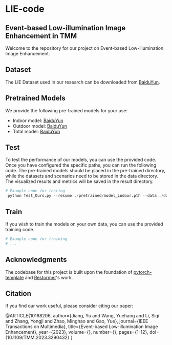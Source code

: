 # LIE-code
## Event-based Low-illumination Image Enhancement in TMM

Welcome to the repository for our project on Event-based Low-illumination Image Enhancement. 

## Dataset
The LIE Dataset used in our research can be downloaded from [BaiduYun](link_to_dataset).

## Pretrained Models
We provide the following pre-trained models for your use:

- Indoor model: [BaiduYun](link_to_indoor_model)
- Outdoor model: [BaiduYun](link_to_outdoor_model)
- Total model: [BaiduYun](link_to_total_model)

## Test
To test the performance of our models, you can use the provided code.
Once you have configured the specific paths, you can run the following code. The pre-trained models should be placed in the pre-trained directory, while the datasets and scenarios need to be stored in the data directory. The visualized results and metrics will be saved in the result directory.
```python
# Example code for testing
 python Test_Ours.py --resume ./pretrained/model_indoor.pth --data ./data/LIEDataset/orig_indoor_test --save ./result/display_indoor/
```

## Train
If you wish to train the models on your own data, you can use the provided training code.
```python
# Example code for training
# ...
```

## Acknowledgments
The codebase for this project is built upon the foundation of [pytorch-template](https://github.com/victoresque/pytorch-template) and [Restormer](https://github.com/swz30/Restormer)'s work.

## Citation

If you find our work useful, please consider citing our paper:

@ARTICLE{10168206,
  author={Jiang, Yu and Wang, Yuehang and Li, Siqi and Zhang, Yongji and Zhao, Minghao and Gao, Yue},
  journal={IEEE Transactions on Multimedia},
  title={Event-based Low-illumination Image Enhancement},
  year={2023},
  volume={},
  number={},
  pages={1-12},
  doi={10.1109/TMM.2023.3290432}
}
